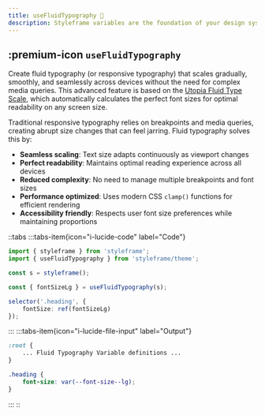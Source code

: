 ```yaml
---
title: useFluidTypography 👑
description: Styleframe variables are the foundation of your design system. They let you define design tokens such as colors, spacing, typography, and more.
---
```

 
## :premium-icon `useFluidTypography` 

Create fluid typography (or responsive typography) that scales gradually, smoothly, and seamlessly across devices without the need for complex media queries. This advanced feature is based on the [Utopia Fluid Type Scale](https://utopia.fyi/), which automatically calculates the perfect font sizes for optimal readability on any screen size.

Traditional responsive typography relies on breakpoints and media queries, creating abrupt size changes that can feel jarring. Fluid typography solves this by:

- **Seamless scaling**: Text size adapts continuously as viewport changes
- **Perfect readability**: Maintains optimal reading experience across all devices
- **Reduced complexity**: No need to manage multiple breakpoints and font sizes
- **Performance optimized**: Uses modern CSS `clamp()` functions for efficient rendering
- **Accessibility friendly**: Respects user font size preferences while maintaining proportions


::tabs
:::tabs-item{icon="i-lucide-code" label="Code"}

```ts
import { styleframe } from 'styleframe';
import { useFluidTypography } from 'styleframe/theme';

const s = styleframe();

const { fontSizeLg } = useFluidTypography(s);

selector('.heading', {
    fontSize: ref(fontSizeLg)
});
```

:::
:::tabs-item{icon="i-lucide-file-input" label="Output"}

```css
:root {
    ... Fluid Typography Variable definitions ...
}

.heading {
    font-size: var(--font-size--lg);
}
```

:::
::
